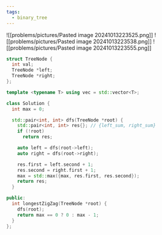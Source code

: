 ```yaml
---
tags:
  - binary_tree
---
```

![[problems/pictures/Pasted image 20241013223525.png]]
![[problems/pictures/Pasted image 20241013223538.png]]
![[problems/pictures/Pasted image 20241013223555.png]]



```c++
struct TreeNode {
  int val;
  TreeNode *left;
  TreeNode *right;
};

template <typename T> using vec = std::vector<T>;

class Solution {
  int max = 0;

  std::pair<int, int> dfs(TreeNode *root) {
    std::pair<int, int> res{}; // {left_sum, right_sum}
    if (!root)
      return res;

    auto left = dfs(root->left);
    auto right = dfs(root->right);

    res.first = left.second + 1;
    res.second = right.first + 1;
    max = std::max({max, res.first, res.second});
    return res;
  }

public:
  int longestZigZag(TreeNode *root) {
    dfs(root);
    return max == 0 ? 0 : max - 1;
  }
};
```
